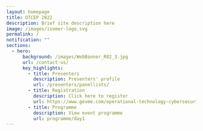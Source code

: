 ```yaml
---
layout: homepage
title: OTCEP 2022
description: Brief site description here
image: /images/isomer-logo.svg
permalink: /
notification: ""
sections:
  - hero:
      background: /images/WebBanner_R02_3.jpg
      url: /contact-us/
      key_highlights:
        - title: Presenters
          description: Presenters' profile
          url: /presenters/panellists/
        - title: Registration
          description: Click here to register
          url: https://www.gevme.com/operational-technology-cybersecurity-expert-panel-otcep-forum-2022-97874676
        - title: Programme
          description: View event programme
          url: programme/day1
---
```

